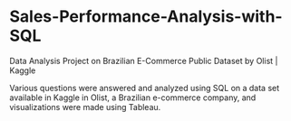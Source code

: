# Sales-Performance-Analysis-with-SQL
Data Analysis Project on Brazilian E-Commerce Public Dataset by Olist | Kaggle

Various questions were answered and analyzed using SQL on a data set available in Kaggle in Olist, a Brazilian e-commerce company, and visualizations were made using Tableau.
